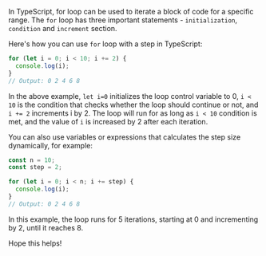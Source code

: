 In TypeScript, for loop can be used to iterate a block of code for a specific range. The `for` loop has three important statements - `initialization`, `condition` and `increment` section. 

Here's how you can use `for` loop with a step in TypeScript:

```typescript
for (let i = 0; i < 10; i += 2) {
  console.log(i);
}
// Output: 0 2 4 6 8
```

In the above example, `let i=0` initializes the loop control variable to 0, `i < 10` is the condition that checks whether the loop should continue or not, and `i += 2` increments i by 2. The loop will run for as long as `i < 10` condition is met, and the value of `i` is increased by 2 after each iteration.

You can also use variables or expressions that calculates the step size dynamically, for example:

```typescript
const n = 10;
const step = 2;

for (let i = 0; i < n; i += step) {
  console.log(i);
}
// Output: 0 2 4 6 8
```

In this example, the loop runs for 5 iterations, starting at 0 and incrementing by 2, until it reaches 8.

Hope this helps!
